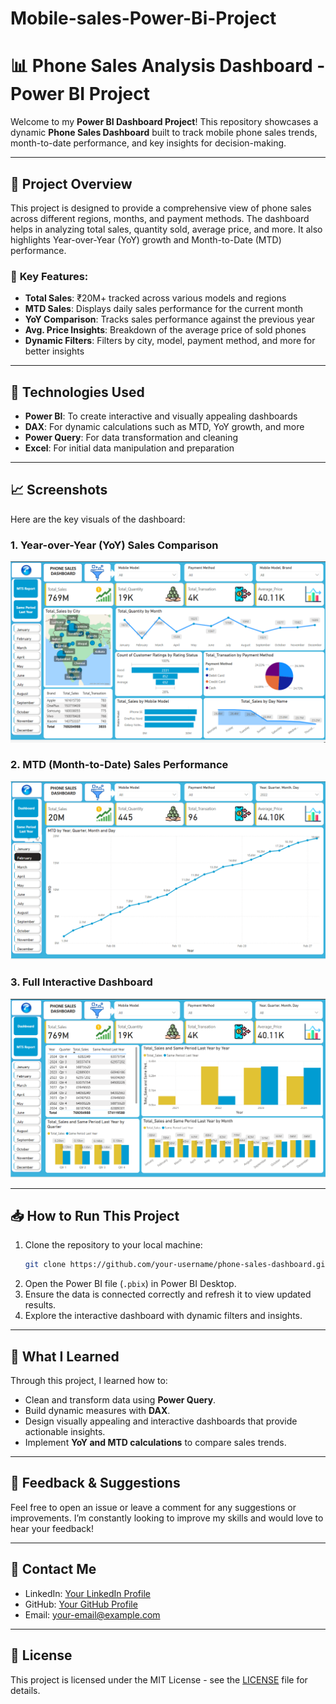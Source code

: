 # Mobile-sales-Power-Bi-Project
# 📊 **Phone Sales Analysis Dashboard - Power BI Project**

Welcome to my **Power BI Dashboard Project**! This repository showcases a dynamic **Phone Sales Dashboard** built to track mobile phone sales trends, month-to-date performance, and key insights for decision-making.

---

## 🚀 **Project Overview**

This project is designed to provide a comprehensive view of phone sales across different regions, months, and payment methods. The dashboard helps in analyzing total sales, quantity sold, average price, and more. It also highlights Year-over-Year (YoY) growth and Month-to-Date (MTD) performance.

### 📌 **Key Features:**
- **Total Sales**: ₹20M+ tracked across various models and regions
- **MTD Sales**: Displays daily sales performance for the current month
- **YoY Comparison**: Tracks sales performance against the previous year
- **Avg. Price Insights**: Breakdown of the average price of sold phones
- **Dynamic Filters**: Filters by city, model, payment method, and more for better insights

---

## 🔧 **Technologies Used**
- **Power BI**: To create interactive and visually appealing dashboards
- **DAX**: For dynamic calculations such as MTD, YoY growth, and more
- **Power Query**: For data transformation and cleaning
- **Excel**: For initial data manipulation and preparation

---

## 📈 **Screenshots**
Here are the key visuals of the dashboard:

### 1. **Year-over-Year (YoY) Sales Comparison**
![YoY Sales Comparison](https://github.com/nirbhay266/Mobile-sales-Power-Bi-Project/blob/main/01.png)


### 2. **MTD (Month-to-Date) Sales Performance**
![MTD Sales](https://github.com/nirbhay266/Mobile-sales-Power-Bi-Project/blob/main/02.png)

### 3. **Full Interactive Dashboard**
![Full Dashboard](https://github.com/nirbhay266/Mobile-sales-Power-Bi-Project/blob/main/03.png)


---

## 📥 **How to Run This Project**

1. Clone the repository to your local machine:
    ```bash
    git clone https://github.com/your-username/phone-sales-dashboard.git
    ```
2. Open the Power BI file (`.pbix`) in Power BI Desktop.
3. Ensure the data is connected correctly and refresh it to view updated results.
4. Explore the interactive dashboard with dynamic filters and insights.

---

## 📝 **What I Learned**

Through this project, I learned how to:
- Clean and transform data using **Power Query**.
- Build dynamic measures with **DAX**.
- Design visually appealing and interactive dashboards that provide actionable insights.
- Implement **YoY and MTD calculations** to compare sales trends.

---

## 📢 **Feedback & Suggestions**

Feel free to open an issue or leave a comment for any suggestions or improvements. I’m constantly looking to improve my skills and would love to hear your feedback!

---

## 🔗 **Contact Me**
- LinkedIn: [Your LinkedIn Profile](https://www.linkedin.com/in/your-profile)
- GitHub: [Your GitHub Profile](https://github.com/your-username)
- Email: your-email@example.com

---

## 📝 **License**
This project is licensed under the MIT License - see the [LICENSE](LICENSE) file for details.

